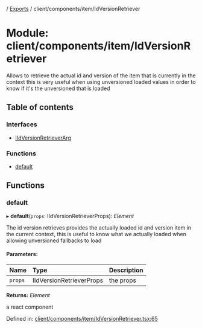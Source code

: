 [](../README.md) / [Exports](../modules.md) / client/components/item/IdVersionRetriever

# Module: client/components/item/IdVersionRetriever

Allows to retrieve the actual id and version of the item that is currently in the context
this is very useful when using unversioned loaded values in order to know if it's the unversioned
that is loaded

## Table of contents

### Interfaces

- [IIdVersionRetrieverArg](../interfaces/client_components_item_idversionretriever.iidversionretrieverarg.md)

### Functions

- [default](client_components_item_idversionretriever.md#default)

## Functions

### default

▸ **default**(`props`: IIdVersionRetrieverProps): *Element*

The id version retrieves provides the actually loaded id and version item
in the current context, this is useful to know what we actually loaded
when allowing unversioned fallbacks to load

#### Parameters:

Name | Type | Description |
:------ | :------ | :------ |
`props` | IIdVersionRetrieverProps | the props   |

**Returns:** *Element*

a react component

Defined in: [client/components/item/IdVersionRetriever.tsx:65](https://github.com/onzag/itemize/blob/0569bdf2/client/components/item/IdVersionRetriever.tsx#L65)
